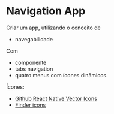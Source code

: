 # Navigation App

Criar um app, utilizando o conceito de
* navegabilidade

Com
* componente
* tabs navigation
* quatro menus com ícones dinâmicos.

Ícones:
* [Github React Native Vector Icons](https://github.com/oblador/react-native-vector-icons) 
* [Finder icons](https://oblador.github.io/react-native-vector-icons)
